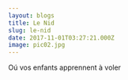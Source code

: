 ```yaml
---
layout: blogs
title: Le Nid
slug: le-nid
date: 2017-11-01T03:27:21.000Z
image: pic02.jpg
---
```

Oú vos enfants apprennent à voler
